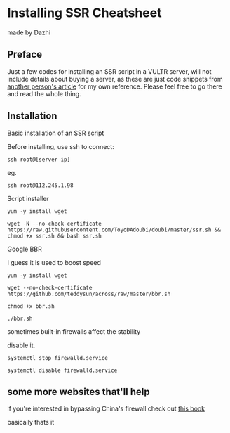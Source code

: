 
# Installing SSR Cheatsheet

made by Dazhi

## Preface

Just a few codes for installing an SSR script in a VULTR server, will not include details about buying a server, as these are just code snippets from [another person's article](https://github.com/Alvin9999/new-pac/wiki/%E8%87%AA%E5%BB%BAss%E6%9C%8D%E5%8A%A1%E5%99%A8%E6%95%99%E7%A8%8B) for my own reference. Please feel free to go there and read the whole thing. 

## Installation

Basic installation of an SSR script

Before installing, use ssh to connect:

    ssh root@[server ip]

eg.

    ssh root@112.245.1.98

Script installer

    yum -y install wget

    wget -N --no-check-certificate https://raw.githubusercontent.com/ToyoDAdoubi/doubi/master/ssr.sh && chmod +x ssr.sh && bash ssr.sh

Google BBR

I guess it is used to boost speed

    yum -y install wget

    wget --no-check-certificate https://github.com/teddysun/across/raw/master/bbr.sh

    chmod +x bbr.sh

    ./bbr.sh

sometimes built-in firewalls affect the stability

disable it.

    systemctl stop firewalld.service

    systemctl disable firewalld.service

## some more websites that'll help

if you're interested in bypassing China's firewall check out [this book](https://darrenliuwei.com/ebooks/gfw/)

basically thats it
